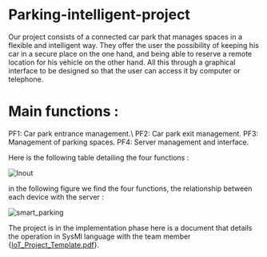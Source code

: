 # Parking-intelligent-project
Our project consists of a connected car park that manages spaces in a flexible and intelligent way. They offer the user the possibility of keeping his car in a secure place on the one hand, and being able to reserve a remote location for his vehicle on the other hand. All this through a graphical interface to be designed so that the user can access it by computer or telephone.

# Main functions :

PF1: Car park entrance management.\\
PF2: Car park exit management.
PF3: Management of parking spaces.
PF4: Server management and interface.

Here is the following table detailing the four functions :

![Inout](https://user-images.githubusercontent.com/101463808/209159142-8a255825-514e-477a-aff5-c8b93b26d240.png)

in the following figure we find the four functions, the relationship between each device with the server :

![smart_parking](https://user-images.githubusercontent.com/101463808/209159632-a03b9aa2-5b04-42d5-9902-3ab276706513.png)

The project is in the implementation phase here is a document that details the operation in SysMl language with the team member {[IoT_Project_Template.pdf](https://github.com/RAFYA-Hamza/Parking-intelligent-project/files/10287748/IoT_Project_Template.pdf)}.
